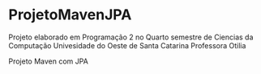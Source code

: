 # ProjetoMavenJPA

Projeto elaborado em Programação 2 no Quarto semestre de Ciencias da Computação
Univesidade do Oeste de Santa Catarina
Professora Otilia

Projeto Maven com JPA
